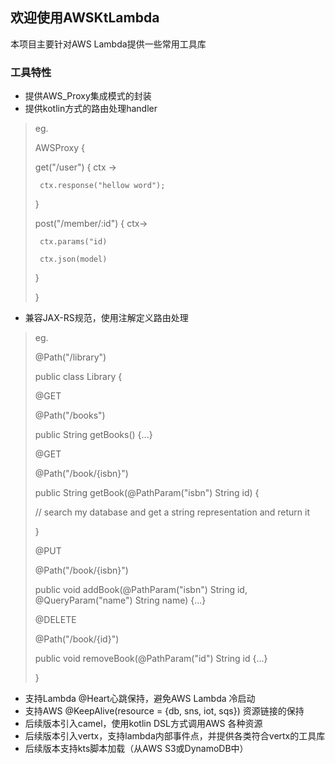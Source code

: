 ## 欢迎使用AWSKtLambda

本项目主要针对AWS Lambda提供一些常用工具库

### 工具特性

 - 提供AWS_Proxy集成模式的封装
 - 提供kotlin方式的路由处理handler
> eg. 
>  
>   AWSProxy {
>  
>    get("/user") { ctx ->
>    
>      ctx.response("hellow word");
>   
>    }
>   
>   post("/member/:id") { ctx->
>      
>      ctx.params("id)
>      
>      ctx.json(model)
>   
>   }
>    
>  }
 - 兼容JAX-RS规范，使用注解定义路由处理
> eg.
>
>   @Path("/library")
>   
>   public class Library {
>   
>   @GET
>    
>   @Path("/books")
>   
>   public String getBooks() {...}
>   
>   @GET
>   
>   @Path("/book/{isbn}")
>  
>   public String getBook(@PathParam("isbn") String id) {
>   
>   // search my database and get a string representation and return it
>   
>   }
>   
>   @PUT
>   
>   @Path("/book/{isbn}")
>   
>   public void addBook(@PathParam("isbn") String id, @QueryParam("name") String name) {...}
>   
>   @DELETE
>   
>   @Path("/book/{id}")
>
>   public void removeBook(@PathParam("id") String id {...}
>
>  }
- 支持Lambda @Heart心跳保持，避免AWS Lambda 冷启动
- 支持AWS @KeepAlive(resource = {db, sns, iot, sqs}) 资源链接的保持
- 后续版本引入camel，使用kotlin DSL方式调用AWS 各种资源
- 后续版本引入vertx，支持lambda内部事件点，并提供各类符合vertx的工具库
- 后续版本支持kts脚本加载（从AWS S3或DynamoDB中）
